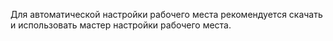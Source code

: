 Для автоматической настройки рабочего места рекомендуется скачать и использовать мастер настройки рабочего места.
